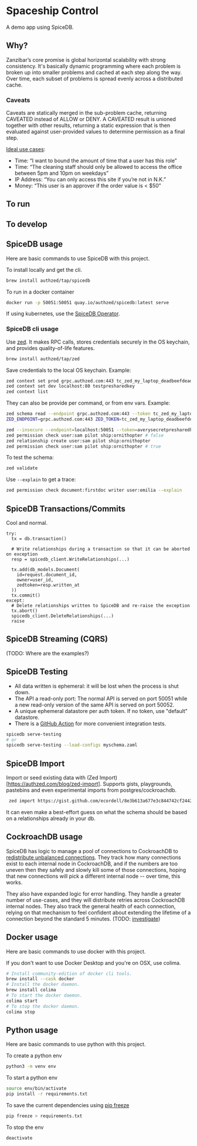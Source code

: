 # Spaceship Control

A demo app using SpiceDB.

## Why?

Zanzibar’s core promise is global horizontal scalability with strong consistency. It's basically dynamic programming where each problem is broken up into smaller problems and cached at each step along the way. Over time, each subset of problems is spread evenly across a distributed cache.

### Caveats

Caveats are statically merged in the sub-problem cache, returning CAVEATED instead of ALLOW or DENY. A CAVEATED result is unioned together with other results, returning a static expression that is then evaluated against user-provided values to determine permission as a final step. 

[Ideal use cases](https://github.com/authzed/spicedb/issues/386):
- Time: “I want to bound the amount of time that a user has this role”
- Time: “The cleaning staff should only be allowed to access the office between 5pm and 10pm on weekdays”
- IP Address: “You can only access this site if you’re not in N.K.”
- Money: “This user is an approver if the order value is < $50”

## To run



## To develop

## SpiceDB usage

Here are basic commands to use SpiceDB with this project. 

To install locally and get the cli.
```zsh
brew install authzed/tap/spicedb
```

To run in a docker container
```zsh
docker run -p 50051:50051 quay.io/authzed/spicedb:latest serve
```

If using kubernetes, use the [SpiceDB Operator](https://github.com/authzed/spicedb-operator).


### SpiceDB cli usage

Use [zed](https://github.com/authzed/zed). It makes RPC calls, stores credentials securely in the OS keychain, and provides quality-of-life features.

```zsh
brew install authzed/tap/zed
```

Save credentials to the local OS keychain. Example:

```zsh
zed context set prod grpc.authzed.com:443 tc_zed_my_laptop_deadbeefdeadbeefdeadbeefdeadbeef
zed context set dev localhost:80 testpresharedkey
zed context list
```

They can also be provide per command, or from env vars. Example:

```zsh
zed schema read --endpoint grpc.authzed.com:443 --token tc_zed_my_laptop_deadbeefdeadbeef
ZED_ENDPOINT=grpc.authzed.com:443 ZED_TOKEN=tc_zed_my_laptop_deadbeefdeadbeef zed schema read
```

```zsh
zed --insecure --endpoint=localhost:50051 --token=averysecretpresharedkey schema read
zed permission check user:sam pilot ship:ornithopter # false
zed relationship create user:sam pilot ship:ornithopter
zed permission check user:sam pilot ship:ornithopter # true
```

To test the schema:
```zsh
zed validate
```

Use `--explain` to get a trace:
```zsh
zed permission check document:firstdoc writer user:emilia --explain
```

## SpiceDB Transactions/Commits

Cool and normal.

```
try:
  tx = db.transaction()

  # Write relationships during a transaction so that it can be aborted on exception
  resp = spicedb_client.WriteRelationships(...)

  tx.add(db_models.Document(
    id=request.document_id,
    owner=user_id,
    zedtoken=resp.written_at
  ))
  tx.commit()
except:
  # Delete relationships written to SpiceDB and re-raise the exception
  tx.abort()
  spicedb_client.DeleteRelationships(...)
  raise
```

## SpiceDB Streaming (CQRS)

(TODO: Where are the examples?)

## SpiceDB Testing

- All data written is ephemeral: it will be lost when the process is shut down.
- The API a read-only port: The normal API is served on port 50051 while a new read-only version of the same API is served on port 50052.
- A unique ephemeral datastore per auth token. If no token, use "default" datastore.
- There is a [GitHub Action](https://github.com/authzed/action-spicedb) for more convenient integration tests.

```zsh
spicedb serve-testing
# or
spicedb serve-testing --load-configs myschema.zaml
```

## SpiceDB Import

Import or seed existing data with (Zed Import)[https://authzed.com/blog/zed-import].  Supports gists, playgrounds, pastebins and even experimental imports from postgres/cockroachdb.

```zsh
 zed import https://gist.github.com/ecordell/8e3b613a677e3c844742cf24421c08b6
```

It can even make a best-effort guess on what the schema should be based on a relationships already in your db.

## CockroachDB usage

SpiceDB has logic to manage a pool of connections to CockroachDB to [redistribute unbalanced connections](https://authzed.com/blog/maximizing-cockroachdb-performance). They track how many connections exist to each internal node in CockroachDB, and if the numbers are too uneven then they safely and slowly kill some of those connections, hoping that new connections will pick a different internal node -- over time, this works.

They also have expanded logic for error handling. They handle a greater number of use-cases, and they will distribute retries across CockroachDB internal nodes.  They also track the general health of each connection, relying on that mechanism to feel confident about extending the lifetime of a connection beyond the standard 5 minutes. (TODO: [investigate](https://github.com/authzed/crdbpool))

## Docker usage

Here are basic commands to use docker with this project. 

If you don't want to use Docker Desktop and you're on OSX, use colima.

```zsh
# Install community-edition of docker cli tools.
brew install --cask docker
# Install the docker daemon.
brew install colima
# To start the docker daemon.
colima start
# To stop the docker daemon.
colima stop
```

## Python usage

Here are basic commands to use python with this project.

To create a python env

```zsh
python3 -m venv env
```

To start a python env

```zsh
source env/bin/activate
pip install -r requirements.txt 
```

To save the current dependencies using [pip freeze](https://pip.pypa.io/en/stable/cli/pip_freeze/)
```zsh
pip freeze > requirements.txt
```

To stop the env
```zsh
deactivate
```
